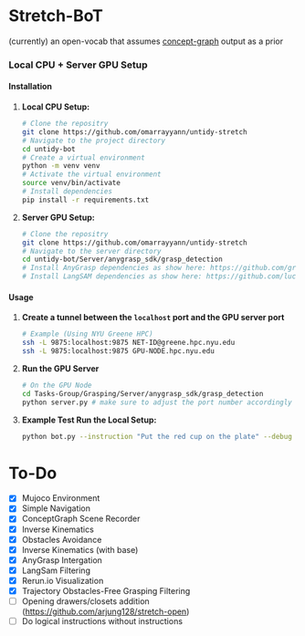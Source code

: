# Stretch-BoT

(currently) an open-vocab that assumes [concept-graph](https://concept-graphs.github.io) output as a prior

### Local CPU + Server GPU Setup

#### Installation

1. **Local CPU Setup:**

   ```sh
   # Clone the repositry
   git clone https://github.com/omarrayyann/untidy-stretch
   # Navigate to the project directory
   cd untidy-bot
   # Create a virtual environment
   python -m venv venv
   # Activate the virtual environment
   source venv/bin/activate
   # Install dependencies
   pip install -r requirements.txt
   ```

2. **Server GPU Setup:**
   ```sh
   # Clone the repositry
   git clone https://github.com/omarrayyann/untidy-stretch
   # Navigate to the server directory
   cd untidy-bot/Server/anygrasp_sdk/grasp_detection
   # Install AnyGrasp dependencies as show here: https://github.com/graspnet/anygrasp_sdk/tree/main
   # Install LangSAM dependencies as show here: https://github.com/luca-medeiros/lang-segment-anything
   ```

#### Usage

1. **Create a tunnel between the `localhost` port and the GPU server port**

   ```sh
   # Example (Using NYU Greene HPC)
   ssh -L 9875:localhost:9875 NET-ID@greene.hpc.nyu.edu
   ssh -L 9875:localhost:9875 GPU-NODE.hpc.nyu.edu

   ```

2. **Run the GPU Server**
   ```sh
   # On the GPU Node
   cd Tasks-Group/Grasping/Server/anygrasp_sdk/grasp_detection
   python server.py # make sure to adjust the port number accordingly
   ```
3. **Example Test Run the Local Setup:**

   ```sh
   python bot.py --instruction "Put the red cup on the plate" --debug --rerun
   ```

# To-Do

- [x] Mujoco Environment
- [x] Simple Navigation
- [x] ConceptGraph Scene Recorder
- [x] Inverse Kinematics
- [x] Obstacles Avoidance
- [x] Inverse Kinematics (with base)
- [x] AnyGrasp Intergation
- [x] LangSam Filtering
- [x] Rerun.io Visualization
- [x] Trajectory Obstacles-Free Grasping Filtering
- [ ] Opening drawers/closets addition (https://github.com/arjung128/stretch-open)
- [ ] Do logical instructions without instructions
